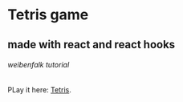 # Tetris game 
## made with react and react hooks
###### weibenfalk tutorial 

PLay it here: [Tetris](https://gabrieldominguezduran.github.io/Tetris/).
